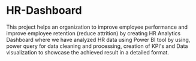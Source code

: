 # HR-Dashboard
This project helps an organization to improve employee performance and improve employee retention (reduce attrition) by creating HR Analytics Dashboard where we have analyzed HR data using Power BI tool by using, power query for data cleaning and processing, creation of KPI's and Data visualization to showcase the achieved result in a detailed format.
              
